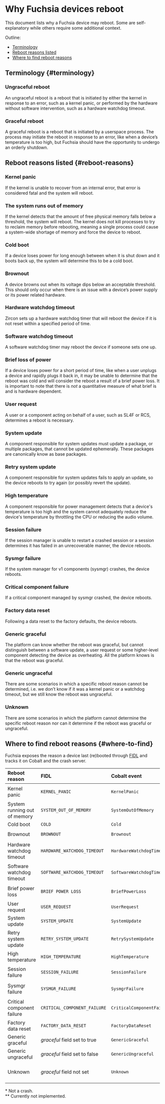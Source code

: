 # Why Fuchsia devices reboot

This document lists why a Fuchsia device may reboot. Some are self-explanatory
while others require some additional context.

Outline:

-   [Terminology](#terminology)
-   [Reboot reasons listed](#reboot-reasons)
-   [Where to find reboot reasons](#where-to-find)

## Terminology {#terminology}

### Ungraceful reboot

An ungraceful reboot is a reboot that is initiated by either the kernel in
response to an error, such as a kernel panic, or performed by the hardware
without software intervention, such as a hardware watchdog timeout.

### Graceful reboot

A graceful reboot is a reboot that is initiated by a userspace process. The
process may initiate the reboot in response to an error, like when a device’s
temperature is too high, but Fuchsia should have the opportunity to undergo an
orderly shutdown.

## Reboot reasons listed {#reboot-reasons}

### Kernel panic

If the kernel is unable to recover from an internal error, that error is
considered fatal and the system will reboot.

### The system runs out of memory

If the kernel detects that the amount of free physical memory falls below a
threshold, the system will reboot. The kernel does not kill processes to try to
reclaim memory before rebooting, meaning a single process could cause a
system-wide shortage of memory and force the device to reboot.

### Cold boot

If a device loses power for long enough between when it is shut down and it
boots back up, the system will determine this to be a cold boot.

### Brownout

A device browns out when its voltage dips below an acceptable threshold. This
should only occur when there is an issue with a device’s power supply or its
power related hardware.

### Hardware watchdog timeout

Zircon sets up a hardware watchdog timer that will reboot the device if it is
not reset within a specified period of time.

### Software watchdog timeout

A software watchdog timer may reboot the device if someone sets one up.

### Brief loss of power

If a device loses power for a short period of time, like when a user unplugs a
device and rapidly plugs it back in, it may be unable to determine that the
reboot was cold and will consider the reboot a result of a brief power loss. It
is important to note that there is _not_ a quantitative measure of what brief is
and is hardware dependent.

### User request

A user or a component acting on behalf of a user, such as SL4F or RCS,
determines a reboot is necessary.

### System update

A component responsible for system updates must update a package, or multiple
packages, that cannot be updated ephemerally. These packages are canonically
know as base packages.

### Retry system update

A component responsible for system updates fails to apply an update, so the device
reboots to try again (or possibly revert the update).

### High temperature

A component responsible for power management detects that a device's temperature
is too high and the system cannot adequately reduce the device's temperature by
throttling the CPU or reducing the audio volume.

### Session failure

If the session manager is unable to restart a crashed session or a session
determines it has failed in an unrecoverable manner, the device reboots.

### Sysmgr failure

If the system manager for v1 components (sysmgr) crashes, the device reboots.

### Critical component failure

If a critical component managed by sysmgr crashed, the device reboots.

### Factory data reset

Following a data reset to the factory defaults, the device reboots.

### Generic graceful

The platform can know whether the reboot was graceful, but cannot distinguish
between a software update, a user request or some higher-level component
detecting the device as overheating. All the platform knows is that the reboot
was graceful.

### Generic ungraceful

There are some scenarios in which a specific reboot reason cannot be determined,
i.e. we don’t know if it was a kernel panic or a watchdog timeout, but we still
know the reboot was ungraceful.

### Unknown

There are some scenarios in which the platform cannot determine the specific
reboot reason nor can it determine if the reboot was graceful or ungraceful.

## Where to find reboot reasons {#where-to-find}

Fuchsia exposes the reason a device last (re)booted through
[FIDL](/sdk/fidl/fuchsia.feedback/last_reboot_info.fidl) and tracks it on Cobalt
and the crash server.

Reboot reason                | __FIDL__                      | __Cobalt event__           | __Crash signature__
:--------------------------- | :---------------------------- | :------------------------- | :------------------
Kernel panic                 | `KERNEL_PANIC`                | `KernelPanic`              | `fuchsia-kernel-panic`
System running out of memory | `SYSTEM_OUT_OF_MEMORY`        | `SystemOutOfMemory`        | `fuchsia-oom`
Cold boot                    | `COLD`                        | `Cold`                     | N/A\*
Brownout                     | `BROWNOUT`                    | `Brownout`                 | `fuchsia-brownout`
Hardware watchdog timeout    | `HARDWARE_WATCHDOG_TIMEOUT`   | `HardwareWatchdogTimeout`  | `fuchsia-hw-watchdog-timeout`
Software watchdog timeout    | `SOFTWARE_WATCHDOG_TIMEOUT`   | `SoftwareWatchdogTimeout`  | `fuchsia-sw-watchdog-timeout`
Brief power loss             | `BRIEF POWER LOSS`            | `BriefPowerLoss`           | `fuchsia-brief-power-loss`
User request                 | `USER_REQUEST`                | `UserRequest`              | N/A\*
System update                | `SYSTEM_UPDATE`               | `SystemUpdate`             | N/A\*
Retry system update          | `RETRY_SYSTEM_UPDATE`         | `RetrySystemUpdate`        | `fuchsia-retry-system-update`
High temperature             | `HIGH_TEMPERATURE`            | `HighTemperature`          | N/A\*
Session failure              | `SESSION_FAILURE`             | `SessionFailure`           | `fuchsia-session-failure`
Sysmgr failure               | `SYSMGR_FAILURE`              | `SysmgrFailure`            | `fuchsia-sysmgr-failure`
Critical component failure   | `CRITICAL_COMPONENT_FAILURE`  | `CriticalComponentFailure` | `fuchsia-critical-component-failure`
Factory data reset           | `FACTORY_DATA_RESET`          | `FactoryDataReset`         | N/A\*
Generic graceful             | *graceful* field set to true  | `GenericGraceful`          | N/A\*
Generic ungraceful           | *graceful* field set to false | `GenericUngraceful`        | N/A\*\*
Unknown                      | *graceful* field not set      | `Unknown`                  | `fuchsia-reboot-log-not-parseable`

\* Not a crash. \
\*\* Currently not implemented.
